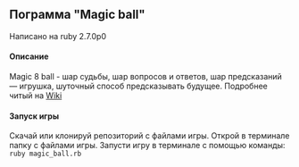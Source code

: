## **Пограмма "Magic ball"**

Написано на ruby 2.7.0р0

#### Описание

Magic 8 ball - шар судьбы, шар вопросов и ответов, шар 
предсказаний — игрушка, шуточный способ предсказывать будущее.
Подробнее читый на [Wiki](https://ru.wikipedia.org/wiki/Magic_8_ball)

#### Запуск игры

Скачай или клонируй репозиторий с файлами игры. 
Открой в терминале папку с файлами игры. 
Запусти игру в терминале с помощью команды: `ruby magic_ball.rb`